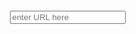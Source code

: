<style>
    html,body{
    height:100%;
    margin:0;
    padding:0
    }
    body{
    display:flex;
    flex-direction:column;
    justify-content:center;
    align-items:center;
    }
    iframe{
    display:none;
    border:none;
    height:100vh;
    width:100vw;
</style>
<input type="url" placeholder="enter URL here" />
<iframe></iframe>
<script>
    const input = document.querySelector("input");
    const iframe = document.querySelector("iframe");
    input.addEventListener("keydown", (e) => {
        if (e.key === "Enter") {
            iframe.style.display = "flex";
            iframe.src = input.value;
            input.style.display = "none";
            document.documentElement.requestFullscreen();
        }
    });
</script>

